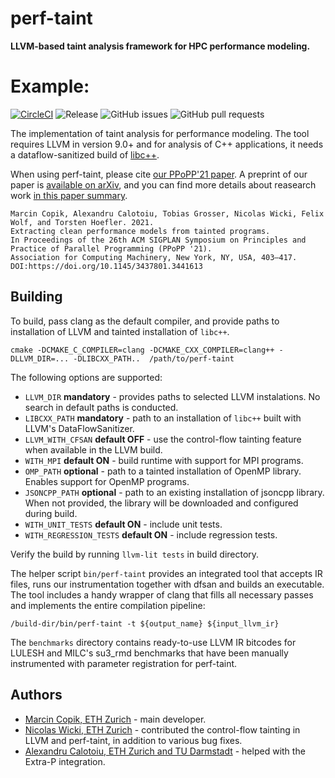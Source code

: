 # perf-taint

**LLVM-based taint analysis framework for HPC performance modeling.**

# Example:
[![CircleCI](https://circleci.com/gh/spcl/perf-taint.svg?style=shield)](https://circleci.com/ghspcl/perf-taint)
![Release](https://img.shields.io/github/v/release/spcl/perf-taint)
![GitHub issues](https://img.shields.io/github/issues/spcl/perf-taint)
![GitHub pull requests](https://img.shields.io/github/issues-pr/spcl/perf-taint)

The implementation of taint analysis for performance modeling. The tool requires
LLVM in version 9.0+ and for analysis of C++ applications, it needs a dataflow-sanitized
build of [libc++](https://mcopik.github.io/c++/2020/02/24/dataflow/).

When using perf-taint, please cite [our PPoPP'21 paper](https://doi.org/10.1145/3437801.3441613).
A preprint of our paper is [available on arXiv](https://arxiv.org/abs/2012.15592), and you can
find more details about reasearch work [in this paper summary](https://mcopik.github.io/projects/perf_taint/).

```
Marcin Copik, Alexandru Calotoiu, Tobias Grosser, Nicolas Wicki, Felix Wolf, and Torsten Hoefler. 2021.
Extracting clean performance models from tainted programs.
In Proceedings of the 26th ACM SIGPLAN Symposium on Principles and Practice of Parallel Programming (PPoPP '21).
Association for Computing Machinery, New York, NY, USA, 403–417. DOI:https://doi.org/10.1145/3437801.3441613
```

## Building

To build, pass clang as the default compiler, and provide paths to installation of LLVM
and tainted installation of `libc++`.

```
cmake -DCMAKE_C_COMPILER=clang -DCMAKE_CXX_COMPILER=clang++ -DLLVM_DIR=... -DLIBCXX_PATH..  /path/to/perf-taint
```

The following options are supported:

* `LLVM_DIR` **mandatory** - provides paths to selected LLVM instalations. No
search in default paths is conducted.
* `LIBCXX_PATH` **mandatory** - path to an installation of `libc++` built with
LLVM's DataFlowSanitizer.
* `LLVM_WITH_CFSAN` **default OFF** - use the control-flow tainting
feature when available in the LLVM build.
* `WITH_MPI` **default ON** - build runtime with support for MPI programs.
* `OMP_PATH` **optional** - path to a tainted installation of OpenMP library. Enables
support for OpenMP programs.
* `JSONCPP_PATH` **optional** - path to an existing installation of jsoncpp library.
When not provided, the library will be downloaded and configured during build.
* `WITH_UNIT_TESTS` **default ON** - include unit tests.
* `WITH_REGRESSION_TESTS` **default ON** - include regression tests.

Verify the build by running `llvm-lit tests` in build directory.

The helper script `bin/perf-taint` provides an integrated tool that accepts
IR files, runs our instrumentation together with dfsan and builds an executable.
The tool includes a handy wrapper of clang that fills all necessary passes and
implements the entire compilation pipeline:

```
/build-dir/bin/perf-taint -t ${output_name} ${input_llvm_ir}
```

The `benchmarks` directory contains ready-to-use LLVM IR bitcodes for LULESH
and MILC's su3_rmd benchmarks that have been manually instrumented with
parameter registration for perf-taint.

## Authors

* [Marcin Copik, ETH Zurich](https://github.com/mcopik/) - main developer.
* [Nicolas Wicki, ETH Zurich](https://github.com/nwicki/) - contributed the control-flow tainting in LLVM and perf-taint, in addition to various bug fixes.
* [Alexandru Calotoiu, ETH Zurich and TU Darmstadt](https://github.com/acalotoiu) - helped with the Extra-P integration.
